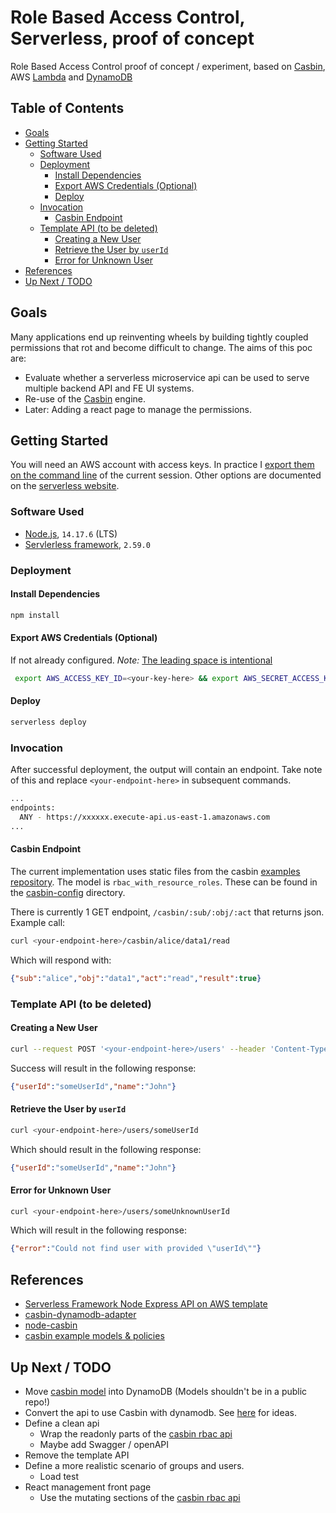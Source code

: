 # Role Based Access Control, Serverless, proof of concept <!-- omit in toc -->

Role Based Access Control proof of concept / experiment, based on [Casbin](https://casbin.org/), AWS [Lambda](https://aws.amazon.com/lambda/) and [DynamoDB](https://aws.amazon.com/dynamodb/)

## Table of Contents  <!-- omit in toc -->

- [Goals](#goals)
- [Getting Started](#getting-started)
  - [Software Used](#software-used)
  - [Deployment](#deployment)
    - [Install Dependencies](#install-dependencies)
    - [Export AWS Credentials (Optional)](#export-aws-credentials-optional)
    - [Deploy](#deploy)
  - [Invocation](#invocation)
    - [Casbin Endpoint](#casbin-endpoint)
  - [Template API (to be deleted)](#template-api-to-be-deleted)
    - [Creating a New User](#creating-a-new-user)
    - [Retrieve the User by `userId`](#retrieve-the-user-by-userid)
    - [Error for Unknown User](#error-for-unknown-user)
- [References](#references)
- [Up Next / TODO](#up-next--todo)

## Goals

Many applications end up reinventing wheels by building tightly coupled permissions that rot and become difficult to change. The aims of this poc are:

- Evaluate whether a serverless microservice api can be used to serve multiple backend API and FE UI systems.
- Re-use of the [Casbin](https://casbin.org/) engine.
- Later: Adding a react page to manage the permissions.

## Getting Started

You will need an AWS account with access keys. In practice I [export them on the command line](#export-aws-credentials-optional) of the current session. Other options are documented on the [serverless website](https://www.serverless.com/framework/docs/providers/aws/guide/credentials/).

### Software Used

- [Node.js](https://nodejs.org/en/), `14.17.6` (LTS)
- [Servlerless framework](https://www.serverless.com/), `2.59.0`

### Deployment

#### Install Dependencies

```bash
npm install
```

#### Export AWS Credentials (Optional)

If not already configured. _Note:_ [The leading space is intentional](https://stackoverflow.com/questions/6475524/do-i-prevent-commands-from-showing-up-in-bash-history)

```bash
 export AWS_ACCESS_KEY_ID=<your-key-here> && export AWS_SECRET_ACCESS_KEY=<your-secret-key-here>
```

#### Deploy

```bash
serverless deploy
```

### Invocation

After successful deployment, the output will contain an endpoint. Take note of this and replace `<your-endpoint-here>` in subsequent commands.

```bash
...
endpoints:
  ANY - https://xxxxxx.execute-api.us-east-1.amazonaws.com
...
```

#### Casbin Endpoint

The current implementation uses static files from the casbin [examples repository](https://github.com/casbin/casbin/tree/master/examples). The model is `rbac_with_resource_roles`. These can be found in the [casbin-config](casbin-config) directory.

There is currently 1 GET endpoint, `/casbin/:sub/:obj/:act` that returns json. Example call:

```bash
curl <your-endpoint-here>/casbin/alice/data1/read
```

Which will respond with:

```json
{"sub":"alice","obj":"data1","act":"read","result":true}
```

### Template API (to be deleted)

#### Creating a New User

```bash
curl --request POST '<your-endpoint-here>/users' --header 'Content-Type: application/json' --data-raw '{"name": "John", "userId": "someUserId"}'
```

Success will result in the following response:

```json
{"userId":"someUserId","name":"John"}
```

#### Retrieve the User by `userId`

 ```bash
 curl <your-endpoint-here>/users/someUserId
 ```

Which should result in the following response:

```json
{"userId":"someUserId","name":"John"}
```

#### Error for Unknown User

 ```bash
 curl <your-endpoint-here>/users/someUnknownUserId
 ```

 Which will result in the following response:

 ```json
 {"error":"Could not find user with provided \"userId\""}
 ```

## References

- [Serverless Framework Node Express API on AWS template](https://github.com/serverless/examples/tree/master/aws-node-express-dynamodb-api)
- [casbin-dynamodb-adapter](https://github.com/fospitia/casbin-dynamodb-adapter)
- [node-casbin](https://github.com/casbin/node-casbin)
- [casbin example models & policies](https://github.com/casbin/casbin/tree/master/examples)

## Up Next / TODO

- Move [casbin model](casbin-config/rbac_with_resource_roles_model.conf) into DynamoDB (Models shouldn't be in a public repo!)
- Convert the api to use Casbin with dynamodb. See [here](https://www.nearform.com/blog/access-control-node-js-fastify-and-casbin/) for ideas.
- Define a clean api
  - Wrap the readonly parts of the [casbin rbac api](https://casbin.org/docs/en/rbac-api)
  - Maybe add Swagger / openAPI
- Remove the template API
- Define a more realistic scenario of groups and users.
  - Load test
- React management front page
  - Use the mutating sections of the [casbin rbac api](https://casbin.org/docs/en/rbac-api)
